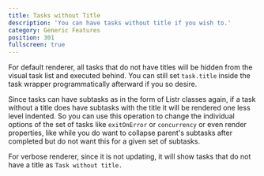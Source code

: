 ```yaml
---
title: Tasks without Title
description: 'You can have tasks without title if you wish to.'
category: Generic Features
position: 301
fullscreen: true
---
```


For default renderer, all tasks that do not have titles will be hidden from the visual task list and executed behind. You can still set `task.title` inside the task wrapper programmatically afterward if you so desire.

Since tasks can have subtasks as in the form of Listr classes again, if a task without a title does have subtasks with the title it will be rendered one less level indented. So you can use this operation to change the individual options of the set of tasks like `exitOnError` or `concurrency` or even render properties, like while you do want to collapse parent's subtasks after completed but do not want this for a given set of subtasks.

For verbose renderer, since it is not updating, it will show tasks that do not have a title as `Task without title.`
